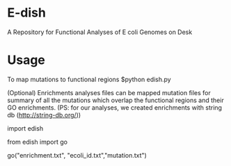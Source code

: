 # E-dish
A Repository for Functional Analyses of E coli Genomes on Desk 

# Usage
To map mutations to functional regions
$python edish.py

(Optional)
Enrichments analyses files can be mapped mutation files for summary of all the mutations which 
overlap the functional regions and their GO enrichments. (PS: for our analyses, we created enrichments
with string db (http://string-db.org/))

import edish

from edish import go

go("enrichment.txt", "ecoli_id.txt","mutation.txt")
